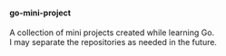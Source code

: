#### go-mini-project

A collection of mini projects created while learning Go.  
I may separate the repositories as needed in the future.